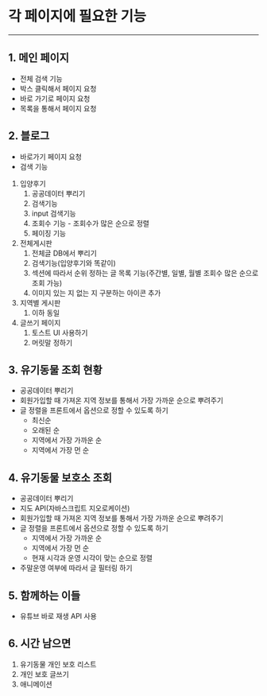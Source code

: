 # 각 페이지에 필요한 기능

--------

## 1. 메인 페이지

- 전체 검색 기능
- 박스 클릭해서 페이지 요청
- 바로 가기로 페이지 요청
- 목록을 통해서 페이지 요청



## 2. 블로그

- 바로가기 페이지 요청
- 검색 기능

1) 입양후기
   1) 공공데이터 뿌리기
   2) 검색기능
   3) input 검색기능
   4) 조회수 기능 - 조회수가 많은 순으로 정렬
   5) 페이징 기능
2) 전체게시판
   1) 전체글 DB에서 뿌리기
   2) 검색기능(입양후기와 똑같이)
   3) 섹션에 따라서 순위 정하는 글 목록 기능(주간별, 일별, 월별 조회수 많은 순으로 조회 가능)
   4) 이미지 있는 지 없는 지 구분하는 아이콘 추가
3) 지역별 게시판
   1) 이하 동일
4) 글쓰기 페이지
   1) 토스트 UI 사용하기
   2) 머릿말 정하기



## 3. 유기동물 조회 현황

- 공공데이터 뿌리기
- 회원가입할 때 가져온 지역 정보를 통해서 가장 가까운 순으로 뿌려주기
- 글 정렬을 프론트에서 옵션으로 정할 수 있도록 하기
  - 최신순
  - 오래된 순
  - 지역에서 가장 가까운 순
  - 지역에서 가장 먼 순



## 4. 유기동물 보호소 조회

- 공공데이터 뿌리기
- 지도 API(자바스크립트 지오로케이션)
- 회원가입할 때 가져온 지역 정보를 통해서 가장 가까운 순으로 뿌려주기
- 글 정렬을 프론트에서 옵션으로 정할 수 있도록 하기
  - 지역에서 가장 가까운 순
  - 지역에서 가장 먼 순
  - 현재 시각과 운영 시각이 맞는 순으로 정렬
- 주말운영 여부에 따라서 글 필터링 하기



## 5. 함께하는 이들

- 유튜브 바로 재생 API 사용



## 6. 시간 남으면

1. 유기동물 개인 보호 리스트
2. 개인 보호 글쓰기
3. 애니메이션



